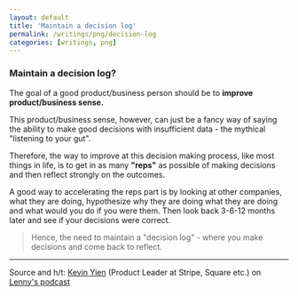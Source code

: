 ```yaml
---
layout: default
title: 'Maintain a decision log'
permalink: /writings/png/decision-log
categories: [writings, png]
---
```


### Maintain a decision log?

The goal of a good product/business person should be to **improve product/business sense.**

This product/business sense, however, can just be a fancy way of saying the ability to make good decisions with insufficient data - the mythical "listening to your gut".

Therefore, the way to improve at this decision making process, like most things in life, is to get in as many **"reps"** as possible of making decisions and then reflect strongly on the outcomes.

A good way to accelerating the reps part is by looking at other companies, what they are doing, hypothesize why they are doing what they are doing and what would you do if you were them. Then look back 3-6-12 months later and see if your decisions were correct.

> Hence, the need to maintain a "decision log" - where you make decisions and come back to reflect.

---

Source and h/t: [Kevin Yien](https://x.com/kevinyien) (Product Leader at Stripe, Square etc.) on [Lenny's podcast](https://www.lennysnewsletter.com/p/unorthodox-pm-wisdom-kevin-yien)

